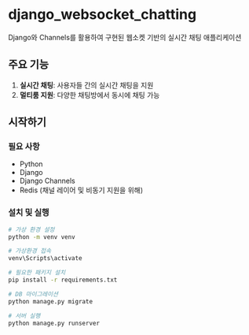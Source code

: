 # django_websocket_chatting

Django와 Channels를 활용하여 구현된 웹소켓 기반의 실시간 채팅 애플리케이션

## 주요 기능

1. **실시간 채팅**: 사용자들 간의 실시간 채팅을 지원
2. **멀티룸 지원**: 다양한 채팅방에서 동시에 채팅 가능


## 시작하기

### 필요 사항

- Python
- Django 
- Django Channels
- Redis (채널 레이어 및 비동기 지원을 위해)

### 설치 및 실행

```bash
# 가상 환경 설정
python -m venv venv

# 가상환경 접속
venv\Scripts\activate

# 필요한 패키지 설치
pip install -r requirements.txt

# DB 마이그레이션
python manage.py migrate

# 서버 실행
python manage.py runserver
```
